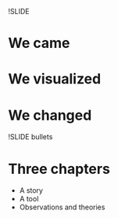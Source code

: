 !SLIDE
# We came #
# We visualized #
# We changed #

!SLIDE bullets
# Three chapters #
* A story
* A tool
* Observations and theories
